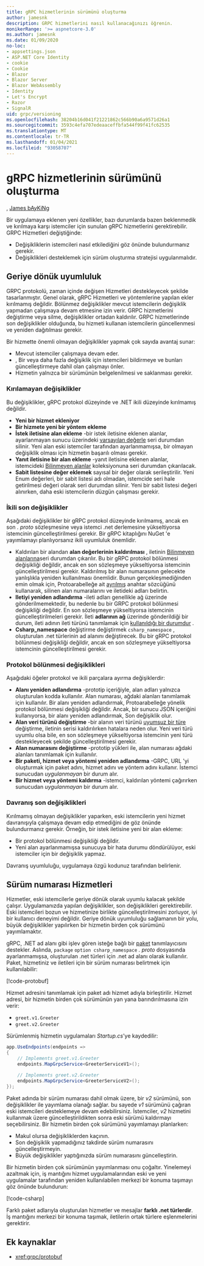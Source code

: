 ```yaml
---
title: gRPC hizmetlerinin sürümünü oluşturma
author: jamesnk
description: GRPC hizmetlerini nasıl kullanacağınızı öğrenin.
monikerRange: '>= aspnetcore-3.0'
ms.author: jamesnk
ms.date: 01/09/2020
no-loc:
- appsettings.json
- ASP.NET Core Identity
- cookie
- Cookie
- Blazor
- Blazor Server
- Blazor WebAssembly
- Identity
- Let's Encrypt
- Razor
- SignalR
uid: grpc/versioning
ms.openlocfilehash: 38204b16d041f21221862c566b90a6a9571d26a1
ms.sourcegitcommit: 3593c4efa707edeaaceffbfa544f99f41fc62535
ms.translationtype: MT
ms.contentlocale: tr-TR
ms.lasthandoff: 01/04/2021
ms.locfileid: "93058707"
---
```

# <a name="versioning-grpc-services"></a>gRPC hizmetlerinin sürümünü oluşturma

, [James bAyKiNg](https://twitter.com/jamesnk)

Bir uygulamaya eklenen yeni özellikler, bazı durumlarda bazen beklenmedik ve kırılmaya karşı istemciler için sunulan gRPC hizmetlerini gerektirebilir. GRPC Hizmetleri değiştiğinde:

* Değişikliklerin istemcileri nasıl etkilediğini göz önünde bulundurmanız gerekir.
* Değişiklikleri desteklemek için sürüm oluşturma stratejisi uygulanmalıdır.

## <a name="backwards-compatibility"></a>Geriye dönük uyumluluk

GRPC protokolü, zaman içinde değişen Hizmetleri destekleyecek şekilde tasarlanmıştır. Genel olarak, gRPC Hizmetleri ve yöntemlerine yapılan ekler kırılmamış değildir. Bölünmez değişiklikler mevcut istemcilerin değişiklik yapmadan çalışmaya devam etmesine izin verir. GRPC hizmetlerini değiştirme veya silme, değişiklikler ortadan kaldırılır. GRPC hizmetlerinde son değişiklikler olduğunda, bu hizmeti kullanan istemcilerin güncellenmesi ve yeniden dağıtılması gerekir.

Bir hizmette önemli olmayan değişiklikler yapmak çok sayıda avantaj sunar:

* Mevcut istemciler çalışmaya devam eder.
* , Bir veya daha fazla değişiklik için istemcileri bildirmeye ve bunları güncelleştirmeye dahil olan çalışmayı önler.
* Hizmetin yalnızca bir sürümünün belgelenilmesi ve saklanması gerekir.

### <a name="non-breaking-changes"></a>Kırılamayan değişiklikler

Bu değişiklikler, gRPC protokol düzeyinde ve .NET ikili düzeyinde kırılmamış değildir.

* **Yeni bir hizmet ekleniyor**
* **Bir hizmete yeni bir yöntem ekleme**
* **İstek iletisine alan ekleme** -bir istek iletisine eklenen alanlar, ayarlanmayan sunucu üzerindeki [varsayılan değerle](https://developers.google.com/protocol-buffers/docs/proto3#default) seri durumdan silinir. Yeni alan eski istemciler tarafından ayarlanmamışsa, bir olmayan değişiklik olması için hizmetin başarılı olması gerekir.
* **Yanıt iletisine bir alan ekleme** -yanıt iletisine eklenen alanlar, istemcideki [Bilinmeyen alanlar](https://developers.google.com/protocol-buffers/docs/proto3#unknowns) koleksiyonuna seri durumdan çıkarılacak.
* **Sabit listesine değer eklemek** sayısal bir değer olarak serileştirilir. Yeni Enum değerleri, bir sabit listesi adı olmadan, istemcide seri hale getirilmesi değeri olarak seri durumdan silinir. Yeni bir sabit listesi değeri alınırken, daha eski istemcilerin düzgün çalışması gerekir.

### <a name="binary-breaking-changes"></a>İkili son değişiklikler

Aşağıdaki değişiklikler bir gRPC protokol düzeyinde kırılmamış, ancak en son *. proto* sözleşmesine veya istemci .net derlemesine yükseltiyorsa istemcinin güncelleştirilmesi gerekir. Bir gRPC kitaplığını NuGet 'e yayımlamayı planlıyorsanız ikili uyumluluk önemlidir.

* Kaldırılan bir alandan **alan değerlerinin kaldırılması** , iletinin [Bilinmeyen alanlarına](https://developers.google.com/protocol-buffers/docs/proto3#unknowns)seri durumdan çıkarılır. Bu bir gRPC protokol bölünmesi değişikliği değildir, ancak en son sözleşmeye yükseltiyorsa istemcinin güncelleştirilmesi gerekir. Kaldırılmış bir alan numarasının gelecekte yanlışlıkla yeniden kullanılması önemlidir. Bunun gerçekleşmediğinden emin olmak için, Protoarabelleğe ait [ayrılmış](https://developers.google.com/protocol-buffers/docs/proto3#reserved) anahtar sözcüğünü kullanarak, silinen alan numaralarını ve iletideki adları belirtin.
* **Iletiyi yeniden adlandırma** -ileti adları genellikle ağ üzerinde gönderilmemektedir, bu nedenle bu bir GRPC protokol bölünmesi değişikliği değildir. En son sözleşmeye yükseltiyorsa istemcinin güncelleştirilmeleri gerekir. İleti **adlarının ağ** üzerinde gönderildiği bir durum, ileti adının ileti türünü tanımlamak için [kullanıldığı bir durumdur](https://developers.google.com/protocol-buffers/docs/proto3#any) .
* **Csharp_namespace** değiştirme değiştirmek `csharp_namespace` , oluşturulan .net türlerinin ad alanını değiştirecek. Bu bir gRPC protokol bölünmesi değişikliği değildir, ancak en son sözleşmeye yükseltiyorsa istemcinin güncelleştirilmesi gerekir.

### <a name="protocol-breaking-changes"></a>Protokol bölünmesi değişiklikleri

Aşağıdaki öğeler protokol ve ikili parçalara ayırma değişiklerdir:

* **Alanı yeniden adlandırma** -prototip içeriğiyle, alan adları yalnızca oluşturulan kodda kullanılır. Alan numarası, ağdaki alanları tanımlamak için kullanılır. Bir alanı yeniden adlandırmak, Protoarabelleğe yönelik protokol bölünmesi değişikliği değildir. Ancak, bir sunucu JSON içeriğini kullanıyorsa, bir alanı yeniden adlandırmak, Son değişiklik olur.
* **Alan veri türünü değiştirme** -bir alanın veri türünü [uyumsuz bir türe](https://developers.google.com/protocol-buffers/docs/proto3#updating) değiştirme, iletinin serisi kaldırılırken hatalara neden olur. Yeni veri türü uyumlu olsa bile, en son sözleşmeye yükseltiyorsa istemcinin yeni türü destekleyecek şekilde güncelleştirilmesi gerekir.
* **Alan numarasını değiştirme** -prototip yükleri ile, alan numarası ağdaki alanları tanımlamak için kullanılır.
* **Bir paketi, hizmet veya yöntemi yeniden adlandırma** -GRPC, URL 'yi oluşturmak için paket adını, hizmet adını ve yöntem adını kullanır. İstemci sunucudan *uygulanmayan* bir durum alır.
* **Bir hizmet veya yöntemi kaldırma** -istemci, kaldırılan yöntemi çağırırken sunucudan *uygulanmayan* bir durum alır.

### <a name="behavior-breaking-changes"></a>Davranış son değişiklikleri

Kırılmamış olmayan değişiklikler yaparken, eski istemcilerin yeni hizmet davranışıyla çalışmaya devam edip etmediğini de göz önünde bulundurmanız gerekir. Örneğin, bir istek iletisine yeni bir alan ekleme:

* Bir protokol bölünmesi değişikliği değildir.
* Yeni alan ayarlanmamışsa sunucuya bir hata durumu döndürülüyor, eski istemciler için bir değişiklik yapmaz.

Davranış uyumluluğu, uygulamaya özgü kodunuz tarafından belirlenir.

## <a name="version-number-services"></a>Sürüm numarası Hizmetleri

Hizmetler, eski istemcilerle geriye dönük olarak uyumlu kalacak şekilde çalışır. Uygulamanızda yapılan değişiklikler, son değişiklikleri gerektirebilir. Eski istemcileri bozun ve hizmetinize birlikte güncelleştirilmesini zorluyor, iyi bir kullanıcı deneyimi değildir. Geriye dönük uyumluluğu sağlamanın bir yolu, büyük değişiklikler yapılırken bir hizmetin birden çok sürümünü yayımlamaktır.

gRPC, .NET ad alanı gibi işlev gören isteğe bağlı bir [paket](https://developers.google.com/protocol-buffers/docs/proto3#packages) tanımlayıcısını destekler. Aslında, `package` `option csharp_namespace` *. proto* dosyasında ayarlanmamışsa, oluşturulan .net türleri için .net ad alanı olarak kullanılır. Paket, hizmetiniz ve iletileri için bir sürüm numarası belirtmek için kullanılabilir:

[!code-protobuf[](versioning/sample/greet.v1.proto?highlight=3)]

Hizmet adresini tanımlamak için paket adı hizmet adıyla birleştirilir. Hizmet adresi, bir hizmetin birden çok sürümünün yan yana barındırılmasına izin verir:

* `greet.v1.Greeter`
* `greet.v2.Greeter`

Sürümlenmiş hizmetin uygulamaları *Startup.cs*'ye kaydedilir:

```csharp
app.UseEndpoints(endpoints =>
{
    // Implements greet.v1.Greeter
    endpoints.MapGrpcService<GreeterServiceV1>();

    // Implements greet.v2.Greeter
    endpoints.MapGrpcService<GreeterServiceV2>();
});
```

Paket adında bir sürüm numarası dahil olmak üzere, bir *v2* sürümünü, son değişiklikler ile yayımlama olanağı sağlar. bu sayede *v1* sürümünü çağıran eski istemcileri desteklemeye devam edebilirsiniz. İstemciler, *v2* hizmetini kullanmak üzere güncelleştirildikten sonra eski sürümü kaldırmayı seçebilirsiniz. Bir hizmetin birden çok sürümünü yayımlamayı planlarken:

* Makul olursa değişikliklerden kaçının.
* Son değişiklik yapmadığınız takdirde sürüm numarasını güncelleştirmeyin.
* Büyük değişiklikler yaptığınızda sürüm numarasını güncelleştirin.

Bir hizmetin birden çok sürümünün yayımlanması onu çoğaltır. Yinelemeyi azaltmak için, iş mantığını hizmet uygulamalarından eski ve yeni uygulamalar tarafından yeniden kullanılabilen merkezi bir konuma taşımayı göz önünde bulundurun:

[!code-csharp[](versioning/sample/GreeterServiceV1.cs?highlight=10,19)]

Farklı paket adlarıyla oluşturulan hizmetler ve mesajlar **farklı .net türlerdir**. İş mantığını merkezi bir konuma taşımak, iletilerin ortak türlere eşlenmelerini gerektirir.

## <a name="additional-resources"></a>Ek kaynaklar

* <xref:grpc/protobuf>
